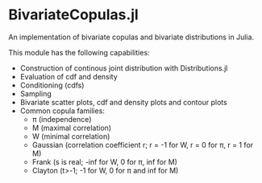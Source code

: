 # BivariateCopulas.jl

An implementation of bivariate copulas and bivariate distributions in Julia.

This module has the following capabilities:
* Construction of continous joint distribution with Distributions.jl
* Evaluation of cdf and density
* Conditioning (cdfs)
* Sampling
* Bivariate scatter plots, cdf and density plots and contour plots
* Common copula families:
  * π (independence)
  * M (maximal correlation)
  * W (minimal correlation)
  * Gaussian (correlation coefficient r; r = -1 for W, r = 0 for π, r = 1 for M)
  * Frank (s is real; -inf for W, 0 for π, inf for M)
  * Clayton (t>-1; -1 for W, 0 for π and inf for M)
